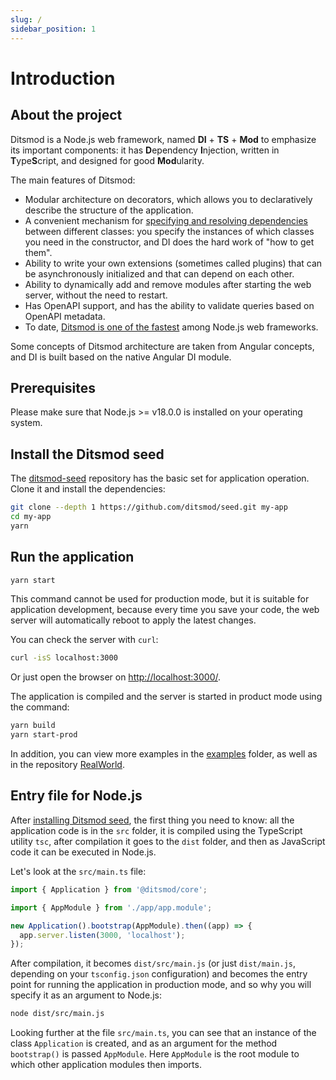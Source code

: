 ```yaml
---
slug: /
sidebar_position: 1
---
```


# Introduction

## About the project

Ditsmod is a Node.js web framework, named **DI** + **TS** + **Mod** to emphasize its important components: it has **D**ependency **I**njection, written in **T**ype**S**cript, and designed for good **Mod**ularity.

The main features of Ditsmod:

- Modular architecture on decorators, which allows you to declaratively describe the structure of the application.
- A convenient mechanism for [specifying and resolving dependencies][8] between different classes: you specify the instances of which classes you need in the constructor, and DI does the hard work of "how to get them".
- Ability to write your own extensions (sometimes called plugins) that can be asynchronously initialized and that can depend on each other.
- Ability to dynamically add and remove modules after starting the web server, without the need to restart.
- Has OpenAPI support, and has the ability to validate queries based on OpenAPI metadata.
- To date, [Ditsmod is one of the fastest][14] among Node.js web frameworks.

Some concepts of Ditsmod architecture are taken from Angular concepts, and DI is built based on the native Angular DI module.

## Prerequisites

Please make sure that Node.js >= v18.0.0 is installed on your operating system.

## Install the Ditsmod seed

The [ditsmod-seed][2] repository has the basic set for application operation. Clone it and install the dependencies:

```bash
git clone --depth 1 https://github.com/ditsmod/seed.git my-app
cd my-app
yarn
```

## Run the application

```bash
yarn start
```

This command cannot be used for production mode, but it is suitable for application development, because every time you save your code, the web server will automatically reboot to apply the latest changes.

You can check the server with `curl`:

```bash
curl -isS localhost:3000
```

Or just open the browser on [http://localhost:3000/](http://localhost:3000/).

The application is compiled and the server is started in product mode using the command:

```bash
yarn build
yarn start-prod
```

In addition, you can view more examples in the [examples][4] folder, as well as in the repository [RealWorld][13].

## Entry file for Node.js

After [installing Ditsmod seed][1], the first thing you need to know: all the application code is in the `src` folder, it is compiled using the TypeScript utility `tsc`, after compilation it goes to the `dist` folder, and then as JavaScript code it can be executed in Node.js.

Let's look at the `src/main.ts` file:

```ts
import { Application } from '@ditsmod/core';

import { AppModule } from './app/app.module';

new Application().bootstrap(AppModule).then((app) => {
  app.server.listen(3000, 'localhost');
});
```

After compilation, it becomes `dist/src/main.js` (or just `dist/main.js`, depending on your `tsconfig.json` configuration) and becomes the entry point for running the application in production mode, and so why you will specify it as an argument to Node.js:

```bash
node dist/src/main.js
```

Looking further at the file `src/main.ts`, you can see that an instance of the class `Application` is created, and as an argument for the method `bootstrap()` is passed `AppModule`. Here `AppModule` is the root module to which other application modules then imports.


[1]: #install-the-ditsmod-seed
[2]: https://github.com/ditsmod/seed
[4]: https://github.com/ditsmod/ditsmod/tree/main/examples
[8]: https://en.wikipedia.org/wiki/Dependency_injection
[9]: https://github.com/angular/angular
[10]: https://jestjs.io/en/
[11]: https://github.com/ts-stack/di
[12]: https://en.wikipedia.org/wiki/Singleton_pattern
[13]: https://github.com/ditsmod/realworld
[14]: https://github.com/ditsmod/vs-webframework#readme

